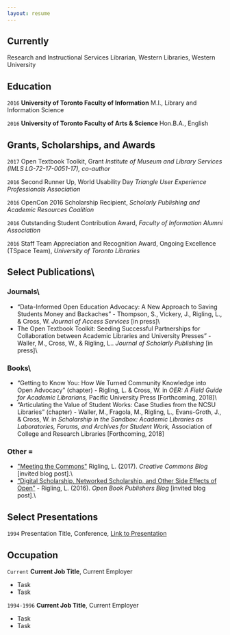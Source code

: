 ```yaml
---
layout: resume
---
```

## Currently

Research and Instructional Services Librarian, Western Libraries, Western University

## Education

`2016`
__University of Toronto Faculty of Information__
M.I., Library and Information Science

`2016`
__University of Toronto Faculty of Arts & Science__
Hon.B.A., English

## Grants, Scholarships, and Awards
`2017` Open Textbook Toolkit, Grant *Institute of Museum and Library Services (IMLS LG-72-17-0051-17), co-author*

`2016` Second Runner Up, World Usability Day *Triangle User Experience Professionals Association*

`2016` OpenCon 2016 Scholarship Recipient, *Scholarly Publishing and Academic Resources Coalition*

`2016`
Outstanding Student Contribution Award, *Faculty of Information Alumni Association*

`2016`
 Staff Team Appreciation and Recognition Award, Ongoing Excellence (TSpace Team), *University of Toronto Libraries*

## Select Publications\
### Journals\
  - “Data-Informed Open Education Advocacy:  A New Approach to Saving Students Money and  Backaches” - Thompson, S., Vickery, J., Rigling, L., & Cross, W. *Journal of Access Services* [in press]\
  - The Open Textbook Toolkit: Seeding Successful Partnerships for Collaboration between Academic
Libraries and University Presses” - Waller, M., Cross, W., & Rigling, L.. *Journal of Scholarly
Publishing* [in press]\
### Books\
  - “Getting to Know You: How We Turned Community Knowledge into Open Advocacy” (chapter) - Rigling, L. & Cross, W. in *OER: A Field Guide for Academic Librarians,* Pacific University Press  [Forthcoming, 2018]\
  - “Articulating the Value of Student Works: Case Studies from the NCSU Libraries” (chapter) - Waller, M., Fragola, M., Rigling, L., Evans-Groth, J., & Cross, W. in *Scholarship in the Sandbox: Academic Libraries as Laboratories, Forums, and Archives for Student Work,* Association of College and Research Libraries [Forthcoming, 2018]
### Other \=
  - ["Meeting the Commons"](https://creativecommons.org/2017/05/18/meeting-the-commons/) Rigling, L. (2017). *Creative Commons Blog* [invited blog post].\
  - [“Digital Scholarship, Networked Scholarship, and Other Side Effects of Open”](http://blogs.openbookpublishers.com/538-2/) - Rigling, L. (2016). *Open
Book Publishers Blog* [invited blog post].\

## Select Presentations

`1994`
Presentation Title, Conference, <a href="http://MyWebsite.tld/presentation1">Link to Presentation</a>


## Occupation

`Current`
__Current Job Title__, Current Employer

- Task
- Task

`1994-1996`
__Current Job Title__, Current Employer

- Task
- Task



<!-- ### Footer

Last updated: May 2013 -->
